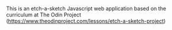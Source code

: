 This is an etch-a-sketch Javascript web application based on the curriculum
at The Odin Project (https://www.theodinproject.com/lessons/etch-a-sketch-project)